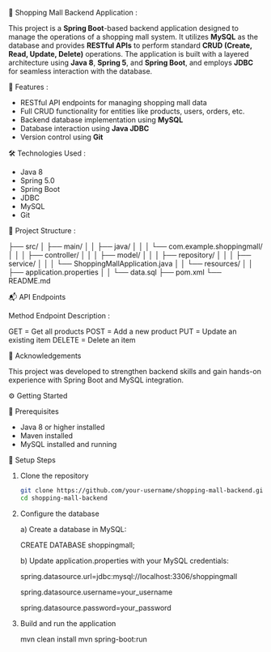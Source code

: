  🛒 Shopping Mall Backend Application :

This project is a **Spring Boot**-based backend application designed to manage the operations of a shopping mall system. It utilizes **MySQL** as the database and provides **RESTful APIs** to perform standard **CRUD (Create, Read, Update, Delete)** operations. The application is built with a layered architecture using **Java 8**, **Spring 5**, and **Spring Boot**, and employs **JDBC** for seamless interaction with the database.

 🚀 Features :

 - RESTful API endpoints for managing shopping mall data
 - Full CRUD functionality for entities like products, users, orders, etc.
 - Backend database implementation using **MySQL**
 - Database interaction using **Java JDBC**
 - Version control using **Git**

 🛠️ Technologies Used :

 - Java 8
 - Spring 5.0
 - Spring Boot
 - JDBC
 - MySQL
 - Git

 📁 Project Structure :
 
 ├── src/
│ ├── main/
│ │ ├── java/
│ │ │ └── com.example.shoppingmall/
│ │ │ ├── controller/
│ │ │ ├── model/
│ │ │ ├── repository/
│ │ │ ├── service/
│ │ │ └── ShoppingMallApplication.java
│ │ └── resources/
│ │ ├── application.properties
│ │ └── data.sql
├── pom.xml
└── README.md

📬 API Endpoints

Method	Endpoint	Description :

GET	= Get all products
POST	=	Add a new product
PUT	=	Update an existing item
DELETE	= Delete an item

🙌 Acknowledgements

This project was developed to strengthen backend skills and gain hands-on experience with Spring Boot and MySQL integration.

⚙️ Getting Started

🤖 Prerequisites

 - Java 8 or higher installed
 - Maven installed
 - MySQL installed and running

 🔧 Setup Steps

1. Clone the repository
   ```bash
   git clone https://github.com/your-username/shopping-mall-backend.git
   cd shopping-mall-backend

2. Configure the database

   a) Create a database in MySQL:

      CREATE DATABASE shoppingmall;

   b) Update application.properties with your MySQL credentials:

      spring.datasource.url=jdbc:mysql://localhost:3306/shoppingmall
   
      spring.datasource.username=your_username
   
      spring.datasource.password=your_password

  

4. Build and run the application

      mvn clean install
      mvn spring-boot:run



